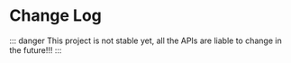 # Change Log

::: danger
This project is not stable yet, all the APIs are liable to change in the future!!!
:::
